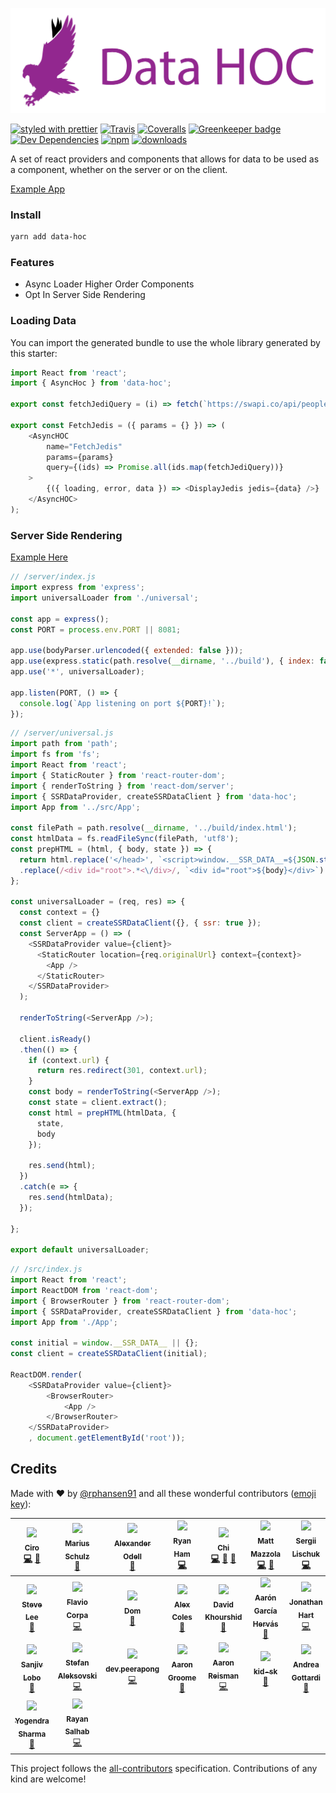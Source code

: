 ![](/data-hoc-logo.png)

[![styled with prettier](https://img.shields.io/badge/styled_with-prettier-ff69b4.svg)](https://github.com/prettier/prettier)
[![Travis](https://img.shields.io/travis/rphansen91/data-hoc.svg)](https://travis-ci.org/rphansen91/data-hoc)
[![Coveralls](https://img.shields.io/coveralls/rphansen91/data-hoc.svg)](https://coveralls.io/github/rphansen91/data-hoc)
[![Greenkeeper badge](https://badges.greenkeeper.io/rphansen91/data-hoc.svg)](https://greenkeeper.io/)
[![Dev Dependencies](https://david-dm.org/rphansen91/data-hoc/dev-status.svg)](https://david-dm.org/rphansen91/data-hoc?type=dev)
[![npm](https://img.shields.io/npm/v/data-hoc.svg)](https://www.npmjs.com/package/data-hoc)
[![downloads](https://img.shields.io/npm/dw/data-hoc.svg)](https://www.npmjs.com/package/data-hoc)
<!-- [![Donate](https://img.shields.io/badge/donate-paypal-blue.svg)](https://paypal.me/AJoverMorales) -->

A set of react providers and components that allows for data to be used as a component, whether on the server or on the client. 

[Example App](https://github.com/rphansen91/react-ssr)


### Install

```bash
yarn add data-hoc
```

### Features

- Async Loader Higher Order Components
- Opt In Server Side Rendering

### Loading Data

You can import the generated bundle to use the whole library generated by this starter:

```javascript
import React from 'react';
import { AsyncHoc } from 'data-hoc';

export const fetchJediQuery = (i) => fetch(`https://swapi.co/api/people/${i}/?schema=json`).then((res) => res.json());

export const FetchJedis = ({ params = {} }) => (
    <AsyncHOC
        name="FetchJedis"
        params={params}
        query={(ids) => Promise.all(ids.map(fetchJediQuery))}
    >
        {({ loading, error, data }) => <DisplayJedis jedis={data} />}
    </AsyncHOC>
);
```

### Server Side Rendering

[Example Here](https://github.com/rphansen91/react-ssr)

```javascript
// /server/index.js
import express from 'express';
import universalLoader from './universal';

const app = express();
const PORT = process.env.PORT || 8081;

app.use(bodyParser.urlencoded({ extended: false }));
app.use(express.static(path.resolve(__dirname, '../build'), { index: false }));
app.use('*', universalLoader);

app.listen(PORT, () => {
  console.log(`App listening on port ${PORT}!`);
});
```

```javascript
// /server/universal.js
import path from 'path';
import fs from 'fs';
import React from 'react';
import { StaticRouter } from 'react-router-dom';
import { renderToString } from 'react-dom/server';
import { SSRDataProvider, createSSRDataClient } from 'data-hoc';
import App from '../src/App';

const filePath = path.resolve(__dirname, '../build/index.html');
const htmlData = fs.readFileSync(filePath, 'utf8');
const prepHTML = (html, { body, state }) => {
  return html.replace('</head>', `<script>window.__SSR_DATA__=${JSON.stringify(state).replace(/</g, '\\u003c')}</script></head>`)
  .replace(/<div id="root">.*<\/div>/, `<div id="root">${body}</div>`)
};

const universalLoader = (req, res) => {
  const context = {}
  const client = createSSRDataClient({}, { ssr: true });
  const ServerApp = () => (
    <SSRDataProvider value={client}>
      <StaticRouter location={req.originalUrl} context={context}>
        <App />
      </StaticRouter>
    </SSRDataProvider>
  );

  renderToString(<ServerApp />);
  
  client.isReady()
  .then(() => {
    if (context.url) {
      return res.redirect(301, context.url);
    }
    const body = renderToString(<ServerApp />);
    const state = client.extract();
    const html = prepHTML(htmlData, {
      state,
      body
    });

    res.send(html);
  })
  .catch(e => {
    res.send(htmlData);
  });

};

export default universalLoader;
```

```javascript
// /src/index.js
import React from 'react';
import ReactDOM from 'react-dom';
import { BrowserRouter } from 'react-router-dom';
import { SSRDataProvider, createSSRDataClient } from 'data-hoc';
import App from './App';

const initial = window.__SSR_DATA__ || {};
const client = createSSRDataClient(initial);

ReactDOM.render(
    <SSRDataProvider value={client}>
        <BrowserRouter>
            <App />
        </BrowserRouter>
    </SSRDataProvider>
    , document.getElementById('root'));
```

## Credits

Made with :heart: by [@rphansen91](https://github.com/rphansen91) and all these wonderful contributors ([emoji key](https://github.com/kentcdodds/all-contributors#emoji-key)):

<!-- ALL-CONTRIBUTORS-LIST:START - Do not remove or modify this section -->
<!-- prettier-ignore -->
| [<img src="https://avatars.githubusercontent.com/u/6052309?v=3" width="100px;"/><br /><sub><b>Ciro</b></sub>](https://www.linkedin.com/in/ciro-ivan-agulló-guarinos-42109376)<br />[💻](https://github.com/alexjoverm/typescript-library-starter/commits?author=k1r0s "Code") [🔧](#tool-k1r0s "Tools") | [<img src="https://avatars.githubusercontent.com/u/947523?v=3" width="100px;"/><br /><sub><b>Marius Schulz</b></sub>](https://blog.mariusschulz.com)<br />[📖](https://github.com/alexjoverm/typescript-library-starter/commits?author=mariusschulz "Documentation") | [<img src="https://avatars.githubusercontent.com/u/4152819?v=3" width="100px;"/><br /><sub><b>Alexander Odell</b></sub>](https://github.com/alextrastero)<br />[📖](https://github.com/alexjoverm/typescript-library-starter/commits?author=alextrastero "Documentation") | [<img src="https://avatars1.githubusercontent.com/u/8728882?v=3" width="100px;"/><br /><sub><b>Ryan Ham</b></sub>](https://github.com/superamadeus)<br />[💻](https://github.com/alexjoverm/typescript-library-starter/commits?author=superamadeus "Code") | [<img src="https://avatars1.githubusercontent.com/u/8458838?v=3" width="100px;"/><br /><sub><b>Chi</b></sub>](https://consiiii.me)<br />[💻](https://github.com/alexjoverm/typescript-library-starter/commits?author=ChinW "Code") [🔧](#tool-ChinW "Tools") [📖](https://github.com/alexjoverm/typescript-library-starter/commits?author=ChinW "Documentation") | [<img src="https://avatars2.githubusercontent.com/u/2856501?v=3" width="100px;"/><br /><sub><b>Matt Mazzola</b></sub>](https://github.com/mattmazzola)<br />[💻](https://github.com/alexjoverm/typescript-library-starter/commits?author=mattmazzola "Code") [🔧](#tool-mattmazzola "Tools") | [<img src="https://avatars0.githubusercontent.com/u/2664047?v=3" width="100px;"/><br /><sub><b>Sergii Lischuk</b></sub>](http://leefrost.github.io)<br />[💻](https://github.com/alexjoverm/typescript-library-starter/commits?author=Leefrost "Code") |
| :---: | :---: | :---: | :---: | :---: | :---: | :---: |
| [<img src="https://avatars1.githubusercontent.com/u/618922?v=3" width="100px;"/><br /><sub><b>Steve Lee</b></sub>](http;//opendirective.com)<br />[🔧](#tool-SteveALee "Tools") | [<img src="https://avatars0.githubusercontent.com/u/5127501?v=3" width="100px;"/><br /><sub><b>Flavio Corpa</b></sub>](http://flaviocorpa.com)<br />[💻](https://github.com/alexjoverm/typescript-library-starter/commits?author=kutyel "Code") | [<img src="https://avatars2.githubusercontent.com/u/22561997?v=3" width="100px;"/><br /><sub><b>Dom</b></sub>](https://github.com/foreggs)<br />[🔧](#tool-foreggs "Tools") | [<img src="https://avatars1.githubusercontent.com/u/755?v=4" width="100px;"/><br /><sub><b>Alex Coles</b></sub>](http://alexbcoles.com)<br />[📖](https://github.com/alexjoverm/typescript-library-starter/commits?author=myabc "Documentation") | [<img src="https://avatars2.githubusercontent.com/u/1093738?v=4" width="100px;"/><br /><sub><b>David Khourshid</b></sub>](https://github.com/davidkpiano)<br />[🔧](#tool-davidkpiano "Tools") | [<img src="https://avatars0.githubusercontent.com/u/7225802?v=4" width="100px;"/><br /><sub><b>Aarón García Hervás</b></sub>](https://aarongarciah.com)<br />[📖](https://github.com/alexjoverm/typescript-library-starter/commits?author=aarongarciah "Documentation") | [<img src="https://avatars2.githubusercontent.com/u/13683986?v=4" width="100px;"/><br /><sub><b>Jonathan Hart</b></sub>](https://www.stuajnht.co.uk)<br />[💻](https://github.com/alexjoverm/typescript-library-starter/commits?author=stuajnht "Code") |
| [<img src="https://avatars0.githubusercontent.com/u/13509204?v=4" width="100px;"/><br /><sub><b>Sanjiv Lobo</b></sub>](https://github.com/Xndr7)<br />[📖](https://github.com/alexjoverm/typescript-library-starter/commits?author=Xndr7 "Documentation") | [<img src="https://avatars3.githubusercontent.com/u/7473800?v=4" width="100px;"/><br /><sub><b>Stefan Aleksovski</b></sub>](https://github.com/sAleksovski)<br />[💻](https://github.com/alexjoverm/typescript-library-starter/commits?author=sAleksovski "Code") | [<img src="https://avatars2.githubusercontent.com/u/8853426?v=4" width="100px;"/><br /><sub><b>dev.peerapong</b></sub>](https://github.com/devpeerapong)<br />[💻](https://github.com/alexjoverm/typescript-library-starter/commits?author=devpeerapong "Code") | [<img src="https://avatars0.githubusercontent.com/u/22260722?v=4" width="100px;"/><br /><sub><b>Aaron Groome</b></sub>](http://twitter.com/Racing5372)<br />[📖](https://github.com/alexjoverm/typescript-library-starter/commits?author=Racing5372 "Documentation") | [<img src="https://avatars3.githubusercontent.com/u/180963?v=4" width="100px;"/><br /><sub><b>Aaron Reisman</b></sub>](https://github.com/lifeiscontent)<br />[💻](https://github.com/alexjoverm/typescript-library-starter/commits?author=lifeiscontent "Code") | [<img src="https://avatars1.githubusercontent.com/u/32557482?v=4" width="100px;"/><br /><sub><b>kid-sk</b></sub>](https://github.com/kid-sk)<br />[📖](https://github.com/alexjoverm/typescript-library-starter/commits?author=kid-sk "Documentation") | [<img src="https://avatars0.githubusercontent.com/u/1503089?v=4" width="100px;"/><br /><sub><b>Andrea Gottardi</b></sub>](http://about.me/andreagot)<br />[📖](https://github.com/alexjoverm/typescript-library-starter/commits?author=AndreaGot "Documentation") |
| [<img src="https://avatars3.githubusercontent.com/u/1375860?v=4" width="100px;"/><br /><sub><b>Yogendra Sharma</b></sub>](http://TechiesEyes.com)<br />[📖](https://github.com/alexjoverm/typescript-library-starter/commits?author=Yogendra0Sharma "Documentation") | [<img src="https://avatars3.githubusercontent.com/u/7407177?v=4" width="100px;"/><br /><sub><b>Rayan Salhab</b></sub>](http://linkedin.com/in/rayan-salhab/)<br />[💻](https://github.com/alexjoverm/typescript-library-starter/commits?author=cyphercodes "Code") |
<!-- ALL-CONTRIBUTORS-LIST:END -->

This project follows the [all-contributors](https://github.com/kentcdodds/all-contributors) specification. Contributions of any kind are welcome!
